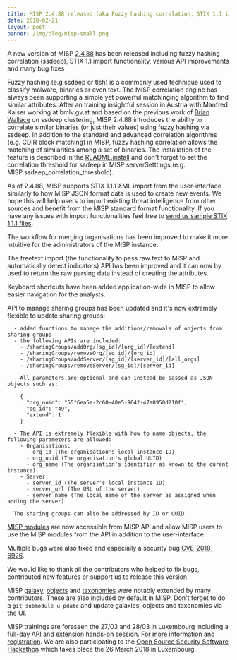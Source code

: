 ```yaml
---
title: MISP 2.4.88 released (aka Fuzzy hashing correlation, STIX 1.1 import and many API improvements)
date: 2018-02-21
layout: post
banner: /img/blog/misp-small.png
---
```


A new version of MISP [2.4.88](https://github.com/MISP/MISP/tree/v2.4.88) has been released including fuzzy hashing correlation (ssdeep), STIX 1.1 import functionality, various API improvements and many bug fixes

Fuzzy hashing (e.g ssdeep or tlsh) is a commonly used technique used to classify malware, binaries or even text. The MISP correlation engine has always been supporting a simple yet powerful matchinging algorithm to find similar attributes. After an training insightful session in Austria with Manfred Kaiser working at bmlv.gv.at and based on the previous work of [Brian Wallace](https://github.com/bwall) on ssdeep clustering, MISP 2.4.88 introduces the ability to correlate similar binaries (or just their values) using fuzzy hashing via ssdeep. In addition to the standard and advanced correlation algorithms (e.g. CDIR block matching) in MISP, fuzzy hashing correlation allows the matching of similarities among a set of binaries. The installation of the feature is described in the [README.install](https://github.com/MISP/MISP/blob/2.4/INSTALL/INSTALL.ubuntu1604.txt#L316) and don't forget to set the correlation threshold for ssdeep in MISP serverSetttings (e.g. MISP.ssdeep_correlation_threshold).

As of 2.4.88, MISP supports STIX 1.1.1 XML import from the user-interface similarly to how MISP JSON format data is used to create new events. We hope this will help users to import existing threat intelligence from other sources and benefit from the MISP standard format functionality. If you have any issues with import functionalities feel free to [send us sample STIX 1.1.1 files](/who/#contact).

The workflow for merging organisations has been improved to make it more intuitive for the administrators of the MISP instance.

The freetext import (the functionality to pass raw text to MISP and automatically detect indicators) API has been improved and it can now by used to return the raw parsing data instead of creating the attributes.

Keyboard shortcuts have been added application-wide in MISP to allow easier navigation for the analysts.

API to manage sharing groups has been updated and it's now extremely flexible to update sharing groups:

~~~
  - added functions to manage the additions/removals of objects from sharing groups
  - the following APIs are included:
    - /sharingGroups/addOrg/[sg_id]/[org_id]/[extend]
    - /sharingGroups/removeOrg/[sg_id]/[org_id]
    - /sharingGroups/addServer/[sg_id]/[server_id]/[all_orgs]
    - /sharingGroups/removeServer/[sg_id]/[server_id]

  - All parameters are optional and can instead be passed as JSON objects such as:

    {
      "org_uuid": "55f6ea5e-2c60-40e5-964f-47a8950d210f",
      "sg_id": "49",
      "extend": 1
    }

  - The API is extremely flexible with how to name objects, the following parameters are allowed:
    - Organisations:
      - org_id (The organisation's local instance ID)
      - org_uuid (The organisation's global UUID)
      - org_name (The organisation's identifier as known to the curent instance)
    - Server:
      - server_id (The server's local instance ID)
      - server_url (The URL of the server)
      - server_name (The local name of the server as assigned when adding the server)

  The sharing groups can also be addressed by ID or UUID.
~~~

[MISP modules](https://github.com/MISP/misp-modules) are now accessible from MISP API and allow MISP users to use the MISP modules from the API in addition to the user-interface.

Multiple bugs were also fixed and especially a security bug [CVE-2018-6926](https://cve.circl.lu/cve/CVE-2018-6926).

We would like to thank all the contributors who helped to fix bugs, contributed new features or support us to release this version.

MISP [galaxy](/galaxy.pdf), [objects](/objects.pdf) and [taxonomies](/taxonomies.pdf) were notably extended by many contributors. These are also included by default in MISP. Don't forget to do a `git submodule u
pdate` and update galaxies, objects and taxonomies via the UI.

MISP trainings are foreseen the 27/03 and 28/03 in Luxembourg including a full-day API and extension hands-on session. [For more information and registration](https://www.circl.lu/services/misp-training-materials/). We are also participating to the [Open Source Security Software Hackathon](https://hackathon.hack.lu/) which takes place the 26 March 2018 in Luxembourg.
